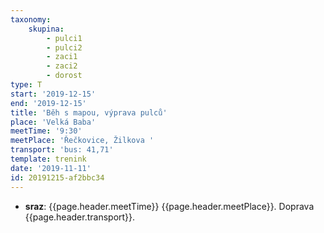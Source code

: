 ```yaml
---
taxonomy:
    skupina:
        - pulci1
        - pulci2
        - zaci1
        - zaci2
        - dorost
type: T
start: '2019-12-15'
end: '2019-12-15'
title: 'Běh s mapou, výprava pulců'
place: 'Velká Baba'
meetTime: '9:30'
meetPlace: 'Řečkovice, Žilkova '
transport: 'bus: 41,71'
template: trenink
date: '2019-11-11'
id: 20191215-af2bbc34
---
```

* **sraz**: {{page.header.meetTime}} {{page.header.meetPlace}}. Doprava {{page.header.transport}}.
